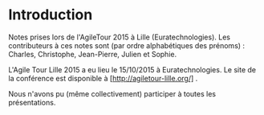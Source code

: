 # Introduction

Notes prises lors de l'AgileTour 2015 à Lille (Euratechnologies). Les contributeurs à ces notes sont (par ordre alphabétiques des prénoms) : Charles, Christophe, Jean-Pierre, Julien et Sophie.

L'Agile Tour Lille 2015 a eu lieu le 15/10/2015 à Euratechnologies.
Le site de la conférence est disponible à [http://agiletour-lille.org/] .

Nous n'avons pu (même collectivement) participer à toutes les présentations.
